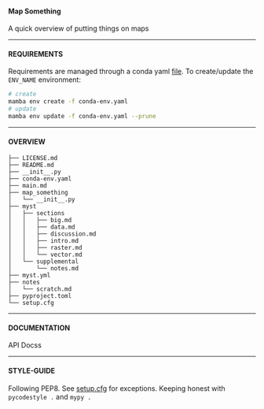 #### Map Something

A quick overview of putting things on maps

--- 

#### REQUIREMENTS

Requirements are managed through a conda yaml [file](./conda-env.yaml). To create/update the `ENV_NAME` environment:

```bash
# create
mamba env create -f conda-env.yaml
# update
mamba env update -f conda-env.yaml --prune
```

--- 

#### OVERVIEW

```
├── LICENSE.md
├── README.md
├── __init__.py
├── conda-env.yaml
├── main.md
├── map_something
│	└── __init__.py
├── myst
│	├── sections
│	│	├── big.md
│	│	├── data.md
│	│	├── discussion.md
│	│	├── intro.md
│	│	├── raster.md
│	│	└── vector.md
│	└── supplemental
│		└── notes.md
├── myst.yml
├── notes
│	└── scratch.md
├── pyproject.toml
└── setup.cfg
```

---

#### DOCUMENTATION

API Docss

--- 

#### STYLE-GUIDE

Following PEP8. See [setup.cfg](./setup.cfg) for exceptions. Keeping honest with `pycodestyle .` and `mypy .`


